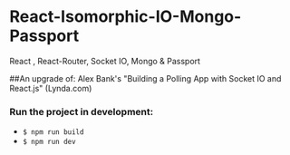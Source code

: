 # React-Isomorphic-IO-Mongo-Passport
React , React-Router, Socket IO, Mongo &amp; Passport

##An upgrade of: Alex Bank's "Building a Polling App with Socket IO and React.js" (Lynda.com)

### Run the project in development:
* `$ npm run build`
* `$ npm run dev`